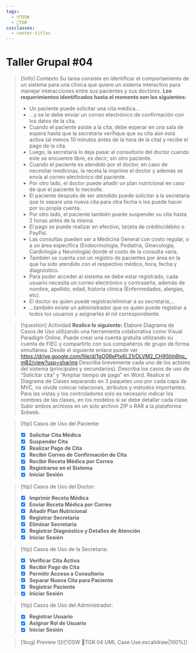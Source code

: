 ```yaml
---
tags:
  - 📦DSW
  - 👥TGR
cssclasses:
  - center-titles
---
```


# Taller Grupal #04
> [!info] Contexto
> Su tarea consiste en identificar el comportamiento de un sistema para una clínica que quiere un sistema interactivo para manejar interacciones entre sus pacientes y sus doctores.
> **Los requerimientos identificados hasta el momento son los siguientes:**
> - Un paciente puede solicitar una cita médica... 
> - ...y se le debe enviar un correo electrónico de confirmación con los datos de la cita.
> - Cuando el paciente asiste a la cita, debe esperar en una sala de espera hasta que la secretaria verifique que su cita aún está activa (al menos 10 minutos antes de la hora de la cita) y recibe el pago de la cita.
> - Luego, la secretaría lo deja pasar al consultorio del doctor cuando este se encuentre libre, es decir; sin otro paciente.
> - Cuando el paciente es atendido por el doctor, en caso de necesitar medicinas, la receta la imprime el doctor y además se envía al correo electrónico del paciente.
> - Por otro lado, el doctor puede añadir un plan nutricional en caso de que el paciente lo necesite.
> - El paciente después de ser atendido puede solicitar a la secretaria que le separe una nueva cita para otra fecha o los puede hacer por su propia cuenta.
> - Por otro lado, el paciente también puede suspender su cita hasta 2 horas antes de la misma.
> - El pago se puede realizar en efectivo, tarjeta de crédito/débito o PayPal.
> - Las consultas pueden ser a Medicina General con costo regular, o a un área específica (Endocrinología, Pediatría, Ginecología, Cardiología y Neurología) donde el costo de la consulta varia.
> - También se cuenta con un registro de pacientes por área en la que ha sido atendido con el respectivo médico, hora, fecha y diagnóstico.
> - Para poder acceder al sistema se debe estar registrado, cada usuario necesita un correo electrónico y contraseña, además de nombre, apellido, edad, historia clínica (Enfermedades, alergias, etc).
> - El doctor es quien puede registrar/eliminar a su secretaria,... 
> - ...también existe un administrador que es quien puede registrar a todos los usuarios y asignarles el rol correspondiente. 

> [!question] Actividad
> **Realice lo siguiente:**
> Elabore Diagrama de Casos de Uso utilizando una herramienta colaborativa como Visual Paradigm Online. Puede crear una cuenta gratuita utilizando su cuenta de FIEC y compartirlo con sus compañeros de grupo de forma simultánea. Desde el siguiente enlace puede ver 
> https://drive.google.com/file/d/1gO0RePlx6L21rDLVM2_CH9Shh6hp_mB2/view?usp=sharing
> Describa brevemente cada uno de los actores del sistema (principales y secundarios).
> Describa los casos de uso de “Solicitar cita” y “Ampliar tiempo de pago” en Word.
> Realice el Diagrama de Clases separando en 3 paquetes uno por cada capa de MVC, no olvide colocar relaciones, atributos y métodos importantes. Para las vistas y los controladores solo es necesario indicar los nombres de las clases, en los modelos si se debe detallar cada clase.
> Subir ambos archivos en un solo archivo ZIP o RAR a la plataforma Sidweb.

> [!tip] Casos de Uso del Paciente:
> 
> - [x] **Solicitar Cita Médica**
> - [x] **Suspender Cita**
> - [x] **Realizar Pago de Cita**
> - [x] **Recibir Correo de Confirmación de Cita** 
> - [x] **Recibir Receta Médica por Correo** 
> - [x] **Registrarse en el Sistema**
> - [x] **Iniciar Sesión**

> [!tip] Casos de Uso del Doctor:
> 
> - [x] **Imprimir Receta Médica**
> - [x] **Enviar Receta Médica por Correo**
> - [x] **Añadir Plan Nutricional**
> - [x] **Registrar Secretaria**
> - [x] **Eliminar Secretaria**
> - [x] **Registrar Diagnóstico y Detalles de Atención**
> - [x] **Iniciar Sesión**

> [!tip] Casos de Uso de la Secretaria:
> - [x] **Verificar Cita Activa**
> - [x] **Recibir Pago de Cita**
> - [x] **Permitir Acceso a Consultorio**
> - [x] **Separar Nueva Cita para Paciente**
> - [x] **Registrar Paciente**
> - [x] **Iniciar Sesión**

> [!tip] Casos de Uso del Administrador:
> - [x] **Registrar Usuario**
> - [x] **Asignar Rol de Usuario**
> - [x] **Iniciar Sesión**

> [!bug] Preview
> ![[📦DSW 👥TGR 04 UML Case Use.excalidraw|100%]]